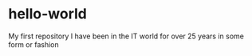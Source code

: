 # hello-world
My first repository
I have been in the IT world for over 25 years in some form or fashion
